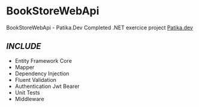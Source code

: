 # BookStoreWebApi
BookStoreWebApi - Patika.Dev Completed .NET exercice project 
[Patika.dev](https://app.patika.dev/muminarous)


## *INCLUDE*

- Entity Framework Core
- Mapper
- Dependency Injection
- Fluent Validation
- Authentication Jwt Bearer
- Unit Tests
- Middleware
